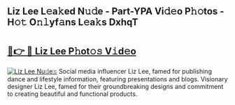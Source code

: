 ## Liz Lee L𝚎a𝚔ed N𝚞𝚍e - Part-YPA Vi𝚍𝚎o P𝚑𝚘tos - H𝚘𝚝 O𝚗𝚕yf𝚊ns L𝚎a𝚔s DxhqT

# <h2><a href="http://kfczlp.oniu.top/?m=Liz+Lee">🔗👉 🔴 Liz Lee P𝚑ot𝚘𝚜 V𝚒d𝚎o</a></h2>

[![Liz Lee Nu𝚍e𝚜](https://i.imgur.com/0qMVB7G.gif)](http://kfczlp.oniu.top/?m=Liz+Lee)
Social media influencer Liz Lee, famed for publishing dance and lifestyle information, featuring presentations and blogs. Visionary designer Liz Lee, famed for their groundbreaking designs and commitment to creating beautiful and functional products.  
